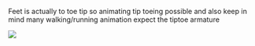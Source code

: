 
Feet is actually to toe tip so animating tip toeing possible and also keep in mind many walking/running animation expect the tiptoe armature

![](https://i.imgur.com/X1RbonS.png)
